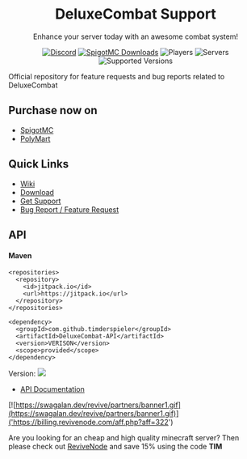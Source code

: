 <div align="center">

# DeluxeCombat Support

Enhance your server today with an awesome combat system!

  [![Discord](https://img.shields.io/discord/306158221473742848.svg?label=&logo=discord&logoColor=ffffff&color=7389D8&labelColor=6A7EC2)](https://discord.com/invite/zSkcTz3)
  [![SpigotMC Downloads](https://img.shields.io/spiget/downloads/63970?label=Spigot%20Downloads)](https://www.spigotmc.org/resources/63970/)
  ![Players](https://img.shields.io/bstats/players/5388?color=red&label=Players)
  ![Servers](https://img.shields.io/bstats/servers/5388?color=green&label=Servers)
  ![Supported Versions](https://img.shields.io/spiget/tested-versions/63970?label=Supported%20Minecraft%20Versions)

</div>

Official repository for feature requests and bug reports related to DeluxeCombat

## Purchase now on
* [SpigotMC](https://www.spigotmc.org/resources/63970/)
* [PolyMart](https://polymart.org/resource/1438)

## Quick Links
* [Wiki](https://timderspieler.gitbook.io/timderspieler-plugins/deluxecombat)
* [Download](https://www.spigotmc.org/resources/63970/history)
* [Get Support](https://discord.com/invite/zSkcTz3)
* [Bug Report / Feature Request](https://github.com/timderspieler/DeluxeCombat-Issues/issues/new/choose)

## API

#### Maven
```
<repositories>
  <repository>
    <id>jitpack.io</id>
    <url>https://jitpack.io</url>
  </repository>
</repositories>
```
```
<dependency>
  <groupId>com.github.timderspieler</groupId>
  <artifactId>DeluxeCombat-API</artifactId>
  <version>VERISON</version>
  <scope>provided</scope>
</dependency>
```

Version: [![](https://jitpack.io/v/timderspieler/DeluxeCombat-API.svg)](https://jitpack.io/#timderspieler/DeluxeCombat-API)

* [API Documentation](https://timderspieler.gitbook.io/timderspieler-plugins/deluxecombat/api)




[![https://swagalan.dev/revive/partners/banner1.gif](https://swagalan.dev/revive/partners/banner1.gif)]('https://billing.revivenode.com/aff.php?aff=322')

Are you looking for an cheap and high quality minecraft server? Then please check out [ReviveNode](https://billing.revivenode.com/aff.php?aff=322) and save 15% using the code **TIM**
